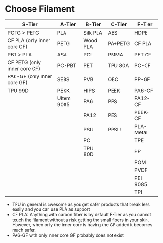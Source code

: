 # Choose Filament

| S-Tier                       | A-Tier     | B-Tier   | C-Tier  | F-Tier    |
|------------------------------|------------|----------|---------|-----------|
| PCTG > PETG                  | PLA        | Silk PLA | ABS     | HDPE      |
| CF PLA (only inner core CF)  | PETG       | Wood PLA | PA+PETG | CF PLA    |
| PBT > PLA                    | ASA        | PCL      | PMMA    | PET CF    |
| CF PETG (only inner core CF) | PC-PBT     | PET      | TPU 80A | PC-CF     |
| PA6-GF (only inner core GF)  | SEBS       | PVB      | OBC     | PP-GF     |
| TPU 99D                      | PEKK       | HIPS     | PEEK    | PA6-CF    |
|                              | Ultem 9085 | PA6      | PPS     | PA12-CF   |
|                              |            | PA12     | PES     | PEEK-CF   |
|                              |            | PSU      | PPSU    | PLA-Metal |
|                              |            | PC       |         | TPE       |
|                              |            | TPU 80D  |         | PP        |
|                              |            |          |         | POM       |
|                              |            |          |         | PVDF      |
|                              |            |          |         | PEI 9085  |
|                              |            |          |         | TPI       |


- TPU in general is awesome as you get safer products that break less easily and you can use PLA as support
- CF PLA: Anything with carbon fiber is by default F-Tier as you cannot touch the filament without a risk getting the small fibers in your skin. However, when only the inner core is having the CF added it becomes much safer.
- PA6-GF with only inner core GF probably does not exist
